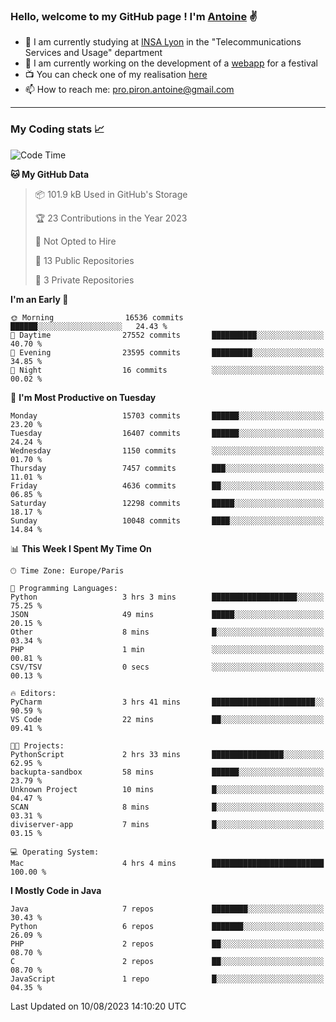 ### Hello, welcome to my GitHub page ! I'm [Antoine](https://github.com/AntoinePiron) ✌️

- 🌱 I am currently studying at [INSA Lyon](https://www.insa-lyon.fr) in the "Telecommunications Services and Usage" department
- 🔭 I am currently working on the development of a [webapp](https://github.com/24HeuresINSA/Overbookd) for a festival
- 📺 You can check one of my realisation [here](https://astustc.fr)
- 📫 How to reach me: [pro.piron.antoine@gmail.com](mailto:pro.piron.antoine@gmail.com)

---

### My Coding stats 📈
<!--START_SECTION:waka-->
![Code Time](http://img.shields.io/badge/Code%20Time-182%20hrs%204%20mins-blue)

**🐱 My GitHub Data** 

> 📦 101.9 kB Used in GitHub's Storage 
 > 
> 🏆 23 Contributions in the Year 2023
 > 
> 🚫 Not Opted to Hire
 > 
> 📜 13 Public Repositories 
 > 
> 🔑 3 Private Repositories 
 > 
**I'm an Early 🐤** 

```text
🌞 Morning                16536 commits       ██████░░░░░░░░░░░░░░░░░░░   24.43 % 
🌆 Daytime                27552 commits       ██████████░░░░░░░░░░░░░░░   40.70 % 
🌃 Evening                23595 commits       █████████░░░░░░░░░░░░░░░░   34.85 % 
🌙 Night                  16 commits          ░░░░░░░░░░░░░░░░░░░░░░░░░   00.02 % 
```
📅 **I'm Most Productive on Tuesday** 

```text
Monday                   15703 commits       ██████░░░░░░░░░░░░░░░░░░░   23.20 % 
Tuesday                  16407 commits       ██████░░░░░░░░░░░░░░░░░░░   24.24 % 
Wednesday                1150 commits        ░░░░░░░░░░░░░░░░░░░░░░░░░   01.70 % 
Thursday                 7457 commits        ███░░░░░░░░░░░░░░░░░░░░░░   11.01 % 
Friday                   4636 commits        ██░░░░░░░░░░░░░░░░░░░░░░░   06.85 % 
Saturday                 12298 commits       █████░░░░░░░░░░░░░░░░░░░░   18.17 % 
Sunday                   10048 commits       ████░░░░░░░░░░░░░░░░░░░░░   14.84 % 
```


📊 **This Week I Spent My Time On** 

```text
🕑︎ Time Zone: Europe/Paris

💬 Programming Languages: 
Python                   3 hrs 3 mins        ███████████████████░░░░░░   75.25 % 
JSON                     49 mins             █████░░░░░░░░░░░░░░░░░░░░   20.15 % 
Other                    8 mins              █░░░░░░░░░░░░░░░░░░░░░░░░   03.34 % 
PHP                      1 min               ░░░░░░░░░░░░░░░░░░░░░░░░░   00.81 % 
CSV/TSV                  0 secs              ░░░░░░░░░░░░░░░░░░░░░░░░░   00.13 % 

🔥 Editors: 
PyCharm                  3 hrs 41 mins       ███████████████████████░░   90.59 % 
VS Code                  22 mins             ██░░░░░░░░░░░░░░░░░░░░░░░   09.41 % 

🐱‍💻 Projects: 
PythonScript             2 hrs 33 mins       ████████████████░░░░░░░░░   62.95 % 
backupta-sandbox         58 mins             ██████░░░░░░░░░░░░░░░░░░░   23.79 % 
Unknown Project          10 mins             █░░░░░░░░░░░░░░░░░░░░░░░░   04.47 % 
SCAN                     8 mins              █░░░░░░░░░░░░░░░░░░░░░░░░   03.31 % 
diviserver-app           7 mins              █░░░░░░░░░░░░░░░░░░░░░░░░   03.15 % 

💻 Operating System: 
Mac                      4 hrs 4 mins        █████████████████████████   100.00 % 
```

**I Mostly Code in Java** 

```text
Java                     7 repos             ████████░░░░░░░░░░░░░░░░░   30.43 % 
Python                   6 repos             ███████░░░░░░░░░░░░░░░░░░   26.09 % 
PHP                      2 repos             ██░░░░░░░░░░░░░░░░░░░░░░░   08.70 % 
C                        2 repos             ██░░░░░░░░░░░░░░░░░░░░░░░   08.70 % 
JavaScript               1 repo              █░░░░░░░░░░░░░░░░░░░░░░░░   04.35 % 
```




 Last Updated on 10/08/2023 14:10:20 UTC
<!--END_SECTION:waka-->

